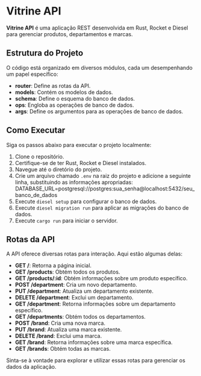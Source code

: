 # Vitrine API

**Vitrine API** é uma aplicação REST desenvolvida em Rust, Rocket e Diesel para gerenciar produtos, departamentos e marcas.

## Estrutura do Projeto

O código está organizado em diversos módulos, cada um desempenhando um papel específico:

- **router**: Define as rotas da API.
- **models**: Contém os modelos de dados.
- **schema**: Define o esquema do banco de dados.
- **ops**: Engloba as operações de banco de dados.
- **args**: Define os argumentos para as operações de banco de dados.

## Como Executar

Siga os passos abaixo para executar o projeto localmente:

1. Clone o repositório.
2. Certifique-se de ter Rust, Rocket e Diesel instalados.
3. Navegue até o diretório do projeto.
4. Crie um arquivo chamado `.env` na raiz do projeto e adicione a seguinte linha, substituindo as informações apropriadas: DATABASE_URL=postgresql://postgres:sua_senha@localhost:5432/seu_banco_de_dados
5. Execute `diesel setup` para configurar o banco de dados.
6. Execute `diesel migration run` para aplicar as migrações do banco de dados.
7. Execute `cargo run` para iniciar o servidor.

## Rotas da API

A API oferece diversas rotas para interação. Aqui estão algumas delas:

- **GET /**: Retorna a página inicial.
- **GET /products**: Obtém todos os produtos.
- **GET /products/:id**: Obtém informações sobre um produto específico.
- **POST /department**: Cria um novo departamento.
- **PUT /department**: Atualiza um departamento existente.
- **DELETE /department**: Exclui um departamento.
- **GET /department**: Retorna informações sobre um departamento específico.
- **GET /departments**: Obtém todos os departamentos.
- **POST /brand**: Cria uma nova marca.
- **PUT /brand**: Atualiza uma marca existente.
- **DELETE /brand**: Exclui uma marca.
- **GET /brand**: Retorna informações sobre uma marca específica.
- **GET /brands**: Obtém todas as marcas.

Sinta-se à vontade para explorar e utilizar essas rotas para gerenciar os dados da aplicação.